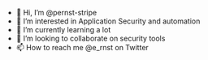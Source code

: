 - 👋 Hi, I’m @pernst-stripe
- 👀 I’m interested in Application Security and automation
- 🌱 I’m currently learning a lot
- 💞️ I’m looking to collaborate on security tools
- 📫 How to reach me @e_rnst on Twitter

<!---
pernst-stripe/pernst-stripe is a ✨ special ✨ repository because its `README.md` (this file) appears on your GitHub profile.
You can click the Preview link to take a look at your changes.
--->

